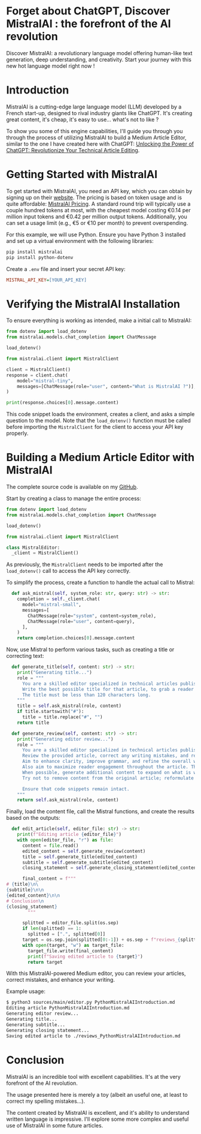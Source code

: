 
# Forget about ChatGPT, Discover MistralAI : the forefront of the AI revolution
 
Discover MistralAI: a revolutionary language model offering human-like text generation, deep understanding, and creativity. Start your journey with this new hot language model right now !

# Introduction

MistralAI is a cutting-edge large language model (LLM) developed by a French start-up, designed to rival industry giants like ChatGPT. 
It's creating great content, it's cheap, it's easy to use... what's not to like ?

To show you some of this engine capabilities, I'll guide you through you through the process of utilizing MistralAI to build a Medium Article Editor, similar to the one I have created here with ChatGPT: [Unlocking the Power of ChatGPT: Revolutionize Your Technical Article Editing](https://medium.com/@quentin.astegiano/unlocking-the-power-of-chatgpt-revolutionize-your-technical-article-editing-d6ae637698ba).

# Getting Started with MistralAI

To get started with MistralAI, you need an API key, which you can obtain by signing up on their [website](https://mistral.ai/). The pricing is based on token usage and is quite affordable: [MistralAI Pricing](https://docs.mistral.ai/platform/pricing/). A standard round trip will typically use a couple hundred tokens at most, with the cheapest model costing €0.14 per million input tokens and €0.42 per million output tokens. Additionally, you can set a usage limit (e.g., €5 or €10 per month) to prevent overspending.

For this example, we will use Python. Ensure you have Python 3 installed and set up a virtual environment with the following libraries:

```bash
pip install mistralai 
pip install python-dotenv
```

Create a `.env` file and insert your secret API key:

```ini
MISTRAL_API_KEY=[YOUR_API_KEY]
```

# Verifying the MistralAI Installation

To ensure everything is working as intended, make a initial call to MistralAI:

```python
from dotenv import load_dotenv
from mistralai.models.chat_completion import ChatMessage

load_dotenv()

from mistralai.client import MistralClient

client = MistralClient()
response = client.chat(
    model="mistral-tiny",
    messages=[ChatMessage(role="user", content="What is MistralAI ?")],
)

print(response.choices[0].message.content)
```

This code snippet loads the environment, creates a client, and asks a simple question to the model. Note that the `load_dotenv()` function must be called before importing the `MistralClient` for the client to access your API key properly.

# Building a Medium Article Editor with MistralAI

The complete source code is available on my [GitHub](https://github.com/quentin-astegiano/mistral-medium-article-editor).

Start by creating a class to manage the entire process:

```python
from dotenv import load_dotenv
from mistralai.models.chat_completion import ChatMessage

load_dotenv()

from mistralai.client import MistralClient

class MistralEditor:
  _client = MistralClient()
```

As previously, the `MistralClient` needs to be imported after the `load_dotenv()` call to access the API key correctly.

To simplify the process, create a function to handle the actual call to Mistral:

```python
  def ask_mistral(self, system_role: str, query: str) -> str:
    completion = self._client.chat(
      model="mistral-small",
      messages=[
        ChatMessage(role="system", content=system_role),
        ChatMessage(role="user", content=query),
      ],
    )
    return completion.choices[0].message.content
```

Now, use Mistral to perform various tasks, such as creating a title or correcting text:

```python
  def generate_title(self, content: str) -> str:
    print("Generating title...")
    role = """
      You are a skilled editor specialized in technical articles published on the internet.
      Write the best possible title for that article, to grab a reader's attention and to maximize engagement.
      The title must be less than 120 characters long.
    """
    title = self.ask_mistral(role, content)
    if title.startswith("#"):
      title = title.replace("#", "")
    return title

  def generate_review(self, content: str) -> str:
    print("Generating editor review...")
    role = """
      You are a skilled editor specialized in technical articles published on the internet.
      Review the provided article, correct any writing mistakes, and rephrase when necessary—even if it involves rewriting entire sentences. Create actual sentences when they are missing.
      Aim to enhance clarity, improve grammar, and refine the overall writing quality.
      Also aim to maximize reader engagement throughout the article. The sections titles can also be rewritten when appropriate.
      When possible, generate additional content to expand on what is written in the article, without changing the original meaning.
      Try not to remove content from the original article; reformulate when necessary, but keep at least the meaning of what was written.

      Ensure that code snippets remain intact.
    """
    return self.ask_mistral(role, content)
```

Finally, load the content file, call the Mistral functions, and create the results based on the outputs:

```python
  def edit_article(self, editor_file: str) -> str:
    print(f"Editing article {editor_file}")
    with open(editor_file, "r") as file:
      content = file.read()
      edited_content = self.generate_review(content)
      title = self.generate_title(edited_content)
      subtitle = self.generate_subtitle(edited_content)
      closing_statement = self.generate_closing_statement(edited_content)

      final_content = f"""
# {title}\n\
{subtitle}\n\n
{edited_content}\n\n
# Conclusion\n
{closing_statement}
        """

      splitted = editor_file.split(os.sep)
      if len(splitted) == 1:
        splitted = [".", splitted[0]]
      target = os.sep.join(splitted[0:-1]) + os.sep + f"reviews_{splitted[-1]}"
      with open(target, "w") as target_file:
        target_file.write(final_content)
        print(f"Saving edited article to {target}")
        return target
```

With this MistralAI-powered Medium editor, you can review your articles, correct mistakes, and enhance your writing.

Example usage:

```bash
$ python3 sources/main/editor.py PythonMistralAIIntroduction.md
Editing article PythonMistralAIIntroduction.md
Generating editor review...
Generating title...
Generating subtitle...
Generating closing statement...
Saving edited article to ./reviews_PythonMistralAIIntroduction.md
```

# Conclusion

MistralAI is an incredible tool with excellent capabilities. It's at the very forefront of the AI revolution.

The usage presented here is merely a toy (albeit an useful one, at least to correct my spelling mistakes...).

The content created by MistralAI is excellent, and it's ability to understand written language is impressive.
I'll explore some more complex and useful use of MistralAI in some future articles.
